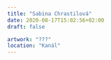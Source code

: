 ```yaml
---
title: "Sabina Chrastilová"
date: 2020-08-17T15:02:56+02:00
draft: false

artwork: "???"
location: "Kanál"
---
```

